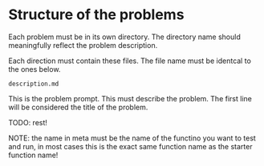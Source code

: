# Structure of the problems

Each problem must be in its own directory. The directory name should meaningfully reflect the
problem description.

Each direction must contain these files. The file name must be identcal to the ones below.

`description.md`

This is the problem prompt. This must describe the problem. The first line will be considered the
title of the problem. 

TODO: rest!


NOTE: the name in meta must be the name of the functino you want to test and
run, in most cases this is the exact same function name as the starter function
name! 
